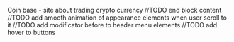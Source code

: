 Coin base - site about trading crypto currency
//TODO end block content
//TODO add amooth animation of appearance elements when user scroll to it
//TODO add modificator before to header menu elements
//TODO add hover to buttons